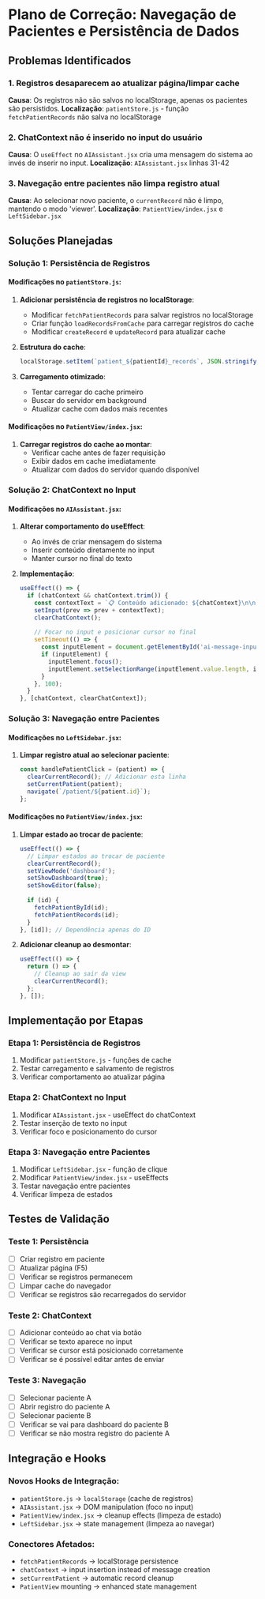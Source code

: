 # Plano de Correção: Navegação de Pacientes e Persistência de Dados

## Problemas Identificados

### 1. Registros desaparecem ao atualizar página/limpar cache
**Causa**: Os registros não são salvos no localStorage, apenas os pacientes são persistidos.
**Localização**: `patientStore.js` - função `fetchPatientRecords` não salva no localStorage

### 2. ChatContext não é inserido no input do usuário
**Causa**: O `useEffect` no `AIAssistant.jsx` cria uma mensagem do sistema ao invés de inserir no input.
**Localização**: `AIAssistant.jsx` linhas 31-42

### 3. Navegação entre pacientes não limpa registro atual
**Causa**: Ao selecionar novo paciente, o `currentRecord` não é limpo, mantendo o modo 'viewer'.
**Localização**: `PatientView/index.jsx` e `LeftSidebar.jsx`

## Soluções Planejadas

### Solução 1: Persistência de Registros

#### Modificações no `patientStore.js`:
1. **Adicionar persistência de registros no localStorage**:
   - Modificar `fetchPatientRecords` para salvar registros no localStorage
   - Criar função `loadRecordsFromCache` para carregar registros do cache
   - Modificar `createRecord` e `updateRecord` para atualizar cache

2. **Estrutura do cache**:
   ```javascript
   localStorage.setItem(`patient_${patientId}_records`, JSON.stringify(records));
   ```

3. **Carregamento otimizado**:
   - Tentar carregar do cache primeiro
   - Buscar do servidor em background
   - Atualizar cache com dados mais recentes

#### Modificações no `PatientView/index.jsx`:
1. **Carregar registros do cache ao montar**:
   - Verificar cache antes de fazer requisição
   - Exibir dados em cache imediatamente
   - Atualizar com dados do servidor quando disponível

### Solução 2: ChatContext no Input

#### Modificações no `AIAssistant.jsx`:
1. **Alterar comportamento do useEffect**:
   - Ao invés de criar mensagem do sistema
   - Inserir conteúdo diretamente no input
   - Manter cursor no final do texto

2. **Implementação**:
   ```javascript
   useEffect(() => {
     if (chatContext && chatContext.trim()) {
       const contextText = `📋 Conteúdo adicionado: ${chatContext}\n\n`;
       setInput(prev => prev + contextText);
       clearChatContext();
       
       // Focar no input e posicionar cursor no final
       setTimeout(() => {
         const inputElement = document.getElementById('ai-message-input');
         if (inputElement) {
           inputElement.focus();
           inputElement.setSelectionRange(inputElement.value.length, inputElement.value.length);
         }
       }, 100);
     }
   }, [chatContext, clearChatContext]);
   ```

### Solução 3: Navegação entre Pacientes

#### Modificações no `LeftSidebar.jsx`:
1. **Limpar registro atual ao selecionar paciente**:
   ```javascript
   const handlePatientClick = (patient) => {
     clearCurrentRecord(); // Adicionar esta linha
     setCurrentPatient(patient);
     navigate(`/patient/${patient.id}`);
   };
   ```

#### Modificações no `PatientView/index.jsx`:
1. **Limpar estado ao trocar de paciente**:
   ```javascript
   useEffect(() => {
     // Limpar estados ao trocar de paciente
     clearCurrentRecord();
     setViewMode('dashboard');
     setShowDashboard(true);
     setShowEditor(false);
     
     if (id) {
       fetchPatientById(id);
       fetchPatientRecords(id);
     }
   }, [id]); // Dependência apenas do ID
   ```

2. **Adicionar cleanup ao desmontar**:
   ```javascript
   useEffect(() => {
     return () => {
       // Cleanup ao sair da view
       clearCurrentRecord();
     };
   }, []);
   ```

## Implementação por Etapas

### Etapa 1: Persistência de Registros
1. Modificar `patientStore.js` - funções de cache
2. Testar carregamento e salvamento de registros
3. Verificar comportamento ao atualizar página

### Etapa 2: ChatContext no Input
1. Modificar `AIAssistant.jsx` - useEffect do chatContext
2. Testar inserção de texto no input
3. Verificar foco e posicionamento do cursor

### Etapa 3: Navegação entre Pacientes
1. Modificar `LeftSidebar.jsx` - função de clique
2. Modificar `PatientView/index.jsx` - useEffects
3. Testar navegação entre pacientes
4. Verificar limpeza de estados

## Testes de Validação

### Teste 1: Persistência
- [ ] Criar registro em paciente
- [ ] Atualizar página (F5)
- [ ] Verificar se registros permanecem
- [ ] Limpar cache do navegador
- [ ] Verificar se registros são recarregados do servidor

### Teste 2: ChatContext
- [ ] Adicionar conteúdo ao chat via botão
- [ ] Verificar se texto aparece no input
- [ ] Verificar se cursor está posicionado corretamente
- [ ] Verificar se é possível editar antes de enviar

### Teste 3: Navegação
- [ ] Selecionar paciente A
- [ ] Abrir registro do paciente A
- [ ] Selecionar paciente B
- [ ] Verificar se vai para dashboard do paciente B
- [ ] Verificar se não mostra registro do paciente A

## Integração e Hooks

### Novos Hooks de Integração:
- `patientStore.js` → `localStorage` (cache de registros)
- `AIAssistant.jsx` → DOM manipulation (foco no input)
- `PatientView/index.jsx` → cleanup effects (limpeza de estado)
- `LeftSidebar.jsx` → state management (limpeza ao navegar)

### Conectores Afetados:
- `fetchPatientRecords` → localStorage persistence
- `chatContext` → input insertion instead of message creation
- `setCurrentPatient` → automatic record cleanup
- `PatientView` mounting → enhanced state management
